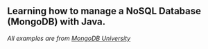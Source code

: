 ## Learning how to manage a NoSQL Database (MongoDB) with Java.

_All examples are from [MongoDB University](https://learn.mongodb.com/)_